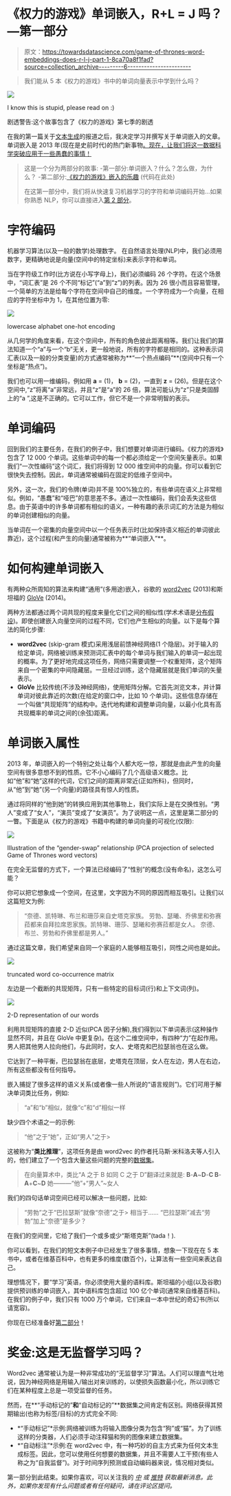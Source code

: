 # 《权力的游戏》单词嵌入，R+L = J 吗？—第一部分

> 原文：<https://towardsdatascience.com/game-of-thrones-word-embeddings-does-r-l-j-part-1-8ca70a8f1fad?source=collection_archive---------6----------------------->

> 我们能从 5 本《权力的游戏》书中的单词向量表示中学到什么吗？

![](img/27bc28483ab22e8a8f2115fff1df10c9.png)

I know this is stupid, please read on :)

剧透警告:这个故事包含了《权力的游戏》第七季的剧透

在我的第一篇关于[文本生成](https://medium.com/@jctestud/yet-another-text-generation-project-5cfb59b26255)的报道之后，我决定学习并撰写关于单词嵌入的文章。单词嵌入是 2013 年(现在是史前时代)的热门新事物[。现在，让我们将这一数据科学突破应用于一些愚蠢的事情！](https://arxiv.org/pdf/1301.3781.pdf)

> 这是一个分为两部分的故事:
> -第一部分:单词嵌入？什么？怎么做，为什么？
> -第二部分:[《权力的游戏》嵌入的乐趣](https://medium.com/@jctestud/game-of-thrones-word-embeddings-does-r-l-j-part-2-30290b1c0b4b)
> (代码在此处)
> 
> 在这第一部分中，我们将从快速复习机器学习的字符和单词编码开始…如果你熟悉 NLP，你可以直接进入[第 2 部分](https://medium.com/@jctestud/game-of-thrones-word-embeddings-does-r-l-j-part-2-30290b1c0b4b)。

# 字符编码

机器学习算法(以及一般的数学)处理数字。
在自然语言处理(NLP)中，我们必须用数字，更精确地说是向量(空间中的特定坐标)来表示字符和单词。

当在字符级工作时(比方说在小写字母上)，我们必须编码 26 个字符。在这个场景中，“词汇表”是 26 个不同“标记”(“a”到“z”)的列表。因为 26 很小而且容易管理，一个简单的方法是给每个字符在空间中自己的维度。一个字符成为一个向量，在相应的字符坐标中为 1，在其他位置为零:

![](img/e46bfe268ae630f14cbadcc7b396325e.png)

lowercase alphabet one-hot encoding

从几何学的角度来看，在这个空间中，所有的角色彼此距离相等。我们让我们的算法知道一个“a”与一个“b”无关，更一般地说，所有的字符都是相同的。这种表示词汇表(以及一般的分类变量)的方式通常被称为**“一个热点编码”**(空间中只有一个坐标是“热点”)。

我们也可以用一维编码，例如用 **a** = (1)， **b** = (2)，一直到 **z** = (26)。但是在这个空间中,“z”将离“a”非常远，并且“z”是“a”的 26 倍，算法可能认为“z”只是类固醇上的“a ”,这是不正确的。它可以工作，但它不是一个非常明智的表示。

# 单词编码

回到我们的主要任务，在我们的例子中，我们想要对单词进行编码。《权力的游戏》包含了 12 000 个单词。这些单词中的每一个都必须给定一个空间矢量表示。如果我们“一次性编码”这个词汇，我们将得到 12 000 维空间中的向量。你可以看到它很快失去控制。因此，单词通常被编码在固定的低维子空间中。

另外，这一次，我们的令牌(单词)并不是 100%独立的，有些单词在语义上非常相似。例如，“愚蠢”和“哑巴”的意思差不多。通过一次性编码，我们会丢失这些信息。由于英语中的许多单词都有相似的语义，一种有趣的表示词汇的方法是为相似的单词创建相似的向量。

当单词在一个密集的向量空间中以一个任务表示时(比如保持语义相近的单词彼此靠近)，这个过程(和产生的向量)通常被称为**“单词嵌入”**。

# 如何构建单词嵌入

有两种众所周知的算法来构建“通用”(多用途)嵌入，谷歌的 [word2vec](https://arxiv.org/abs/1301.3781) (2013)和斯坦福的 [GloVe](https://nlp.stanford.edu/pubs/glove.pdf) (2014)。

两种方法都通过两个词共现的程度来量化它们之间的相似性(学术术语是[分布假设](https://en.wikipedia.org/wiki/Distributional_semantics#Distributional_hypothesis))。即使创建嵌入向量空间的过程不同，它们也产生相似的向量。以下是每个算法的简化步骤:

*   **word2vec** (skip-gram 模式)采用浅层前馈神经网络(1 个隐层)。对于输入的给定单词，网络被训练来预测词汇表中的每个单词与我们输入的单词一起出现的概率。为了更好地完成这项任务，网络只需要调整一个权重矩阵，这个矩阵来自一个密集的中间隐藏层。一旦经过训练，这个隐藏层就是我们单词的矢量表示。
*   **GloVe** 比较传统(不涉及神经网络)，使用矩阵分解。它首先浏览文本，并计算单词对彼此靠近的次数(在给定的窗口中，比如 10 个单词)。这些信息存储在一个叫做“共现矩阵”的结构中。迭代地构建和调整单词向量，以最小化具有高共现概率的单词之间的(余弦)距离。

# 单词嵌入属性

2013 年，单词嵌入的一个特别之处让每个人都大吃一惊，那就是由此产生的向量空间有很多意想不到的性质。它不小心编码了几个高级语义概念。比如“他”和“她”这样的代词，它们之间的距离非常近(正如所料)，但同时，从“他”到“她”(另一个向量)的路径具有惊人的性质。

通过将同样的“他到她”的转换应用到其他事物上，我们实际上是在交换性别。“男人”变成了“女人”，“演员”变成了“女演员”。为了说明这一点，这里是第二部分的一瞥。下面是从《权力的游戏》书籍中构建的单词向量的可视化(仅限):

![](img/5a7ba73c16622d8d4f7a54f5194dc97e.png)

Illustration of the “gender-swap” relationship (PCA projection of selected Game of Thrones word vectors)

在完全无监督的方式下，一个算法已经编码了“性别”的概念(没有命名)，这怎么可能？

你可以把它想象成一个空间，在这里，文字因为不同的原因而相互吸引。让我们以这篇短文为例:

> “奈德、凯特琳、布兰和珊莎来自史塔克家族。
> 劳勃、瑟曦、乔佛里和弥赛菈都来自拜拉席恩家族。凯特琳、珊莎、瑟曦和弥赛菈都是女人。
> 奈德、布兰、劳勃和乔佛里都是男人。”

通过这篇文章，我们希望来自同一个家庭的人能够相互吸引，同性之间也是如此。

![](img/2f8aba8fa4dd9f145d4f64d34d194494.png)

truncated word co-occurrence matrix

左边是一个截断的共现矩阵，只有一些特定的目标词(行)和上下文词(列)。

![](img/f2eb3929e18b2e261e7b2818aa12c921.png)

2-D representation of our words

利用共现矩阵的直接 2-D 近似(PCA 因子分解),我们得到以下单词表示(这种操作显然不同，并且在 GloVe 中更复杂)。在这个二维空间中，有四种“力”在起作用。男人把其他男人拉向他们，与此同时，女人、史塔克和巴拉瑟翁也在这么做。

它达到了一种平衡，巴拉瑟翁在底层，史塔克在顶层，女人在左边，男人在右边，所有这些都没有任何指导。

嵌入捕捉了很多这样的语义关系(或者像一些人所说的“语言规则”)。它们可用于解决单词类比任务，例如:

> “a”和“b”相似，就像“c”和“d”相似一样

缺少四个术语之一的示例:

> “他”之于“她”，正如“男人”之于>

这被称为“**类比推理**”，这项任务是由 word2vec 的作者托马斯·米科洛夫等人引入的，他们建立了一个包含大量这些问题的完整的[数据集](http://download.tensorflow.org/data/questions-words.txt)。

> 在向量算术中，类比“A 之于 B 如同 C 之于 D”翻译过来就是:
> **B**-**A**~**D**-**C
> B**-**A**+**C**~**D** 她———“他”+“男人”~女人

我们的四句话单词空间已经可以解决一些问题，比如:

> “劳勃”之于“巴拉瑟斯”就像“奈德”之于>
> 相当于……
> “巴拉瑟斯”减去“劳勃”加上“奈德”是多少？

在我们的空间里，它给了我们一个或多或少“斯塔克斯”(tada！).

你可以看到，在我们的短文本例子中已经发生了很多事情，想象一下现在在 5 本书中，或者在维基百科中，也有更多的维度(数百个)，让算法有一些空间来表达自己。

理想情况下，要“学习”英语，你必须使用大量的语料库。斯坦福的小组(以及谷歌)提供预训练的单词嵌入，其中语料库包含超过 100 亿个单词(通常来自维基百科)。在我们的例子中，我们只有 1000 万个单词，它们来自一本中世纪的奇幻书(所以请宽容)。

你现在已经准备好[第二部分](https://medium.com/@jctestud/game-of-thrones-word-embeddings-does-r-l-j-part-2-30290b1c0b4b)！

# 奖金:这是无监督学习吗？

Word2vec 通常被认为是一种非常成功的“无监督学习”算法。人们可以理直气壮地说，因为神经网络是用输入/输出对来训练的，以使损失函数最小化，所以训练它们在某种程度上总是一项受监督的任务。

然而，在**“手动标记的”**和**“自动标记的”**数据集之间肯定有区别。网络获得其预期输出(也称为标签/目标)的方式完全不同:

*   *“手动标记”*示例:网络被训练为将输入图像分类为包含“狗”或“猫”。为了训练这样的分类器，人们必须手动注释猫和狗的图像来建立数据集。
*   *“自动标注”*示例:在 word2vec 中，有一种巧妙的自主方式来为任何文本生成标签。因此，您可以使用任何想要的数据集，并且不需要人工干预(有些人称之为“自我监督”)。对于时间序列预测或自动编码器来说，情况相对类似。

第一部分到此结束。如果你喜欢，可以关注我的 [*中*](https://medium.com/@jctestud) *或* [*推特*](https://twitter.com/jctestud) *获取最新消息。此外，如果你发现有什么问题或者有任何疑问，请在评论区提问。*